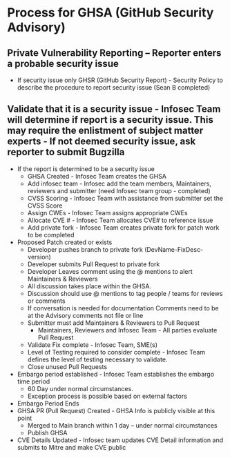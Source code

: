 # Process for GHSA (GitHub Security Advisory)
## Private Vulnerability Reporting – Reporter enters a probable security issue
* If security issue only GHSR (GitHub Security Report) - Security Policy to describe the procedure to report security issue (Sean B completed)

## Validate that it is a security issue - Infosec Team will determine if report is a security issue. This may require the enlistment of subject matter experts - If not deemed security issue, ask reporter to submit Bugzilla
* If the report is determined to be a security issue
  * GHSA Created - Infosec Team creates the GHSA
  * Add infosec team - Infosec add the team members, Maintainers, reviewers and submitter (need Infosec team group - completed)
  * CVSS Scoring - Infosec Team with assistance from submitter set the CVSS Score
  * Assign CWEs - Infosec Team assigns appropriate CWEs
  * Allocate CVE # - Infosec Team allocates CVE# to reference issue
  * Add private fork - Infosec Team creates private fork for patch work to be completed
* Proposed Patch created or exists
  * Developer pushes branch to private fork (DevName-FixDesc-version)
  * Developer submits Pull Request to private fork
  * Developer Leaves comment using the @ mentions  to alert Maintainers & Reviewers
  * All discussion takes place within the GHSA.
  * Discussion should use @ mentions to tag people / teams for reviews or comments
  * If conversation is needed for documentation Comments need to be at the Advisory comments not file or line
  * Submitter must add Maintainers & Reviewers to Pull Request
    * Maintainers, Reviewers and Infosec Team - All parties evaluate Pull Request
  * Validate Fix complete - Infosec Team, SME(s)
  * Level of Testing required to consider complete - Infosec Team defines the level of testing necessary to validate.
  * Close unused Pull Requests
* Embargo period established - Infosec Team establishes the embargo time period
  * 60 Day under normal circumstances.
  * Exception process is possible based on external factors
* Embargo Period Ends
* GHSA PR (Pull Request) Created - GHSA Info is publicly visible at this point
  * Merged to Main branch within 1 day – under normal circumstances
  * Publish GHSA
* CVE Details Updated - Infosec team updates CVE Detail information and submits to Mitre and make CVE public
